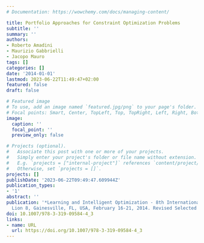 ```yaml
---
# Documentation: https://wowchemy.com/docs/managing-content/

title: Portfolio Approaches for Constraint Optimization Problems
subtitle: ''
summary: ''
authors:
- Roberto Amadini
- Maurizio Gabbrielli
- Jacopo Mauro
tags: []
categories: []
date: '2014-01-01'
lastmod: 2023-06-22T11:49:47+02:00
featured: false
draft: false

# Featured image
# To use, add an image named `featured.jpg/png` to your page's folder.
# Focal points: Smart, Center, TopLeft, Top, TopRight, Left, Right, BottomLeft, Bottom, BottomRight.
image:
  caption: ''
  focal_point: ''
  preview_only: false

# Projects (optional).
#   Associate this post with one or more of your projects.
#   Simply enter your project's folder or file name without extension.
#   E.g. `projects = ["internal-project"]` references `content/project/deep-learning/index.md`.
#   Otherwise, set `projects = []`.
projects: []
publishDate: '2023-06-22T09:49:47.609944Z'
publication_types:
- '1'
abstract: ''
publication: '*Learning and Intelligent Optimization - 8th International Conference,
  Lion 8, Gainesville, FL, USA, February 16-21, 2014. Revised Selected Papers*'
doi: 10.1007/978-3-319-09584-4_3
links:
- name: URL
  url: https://doi.org/10.1007/978-3-319-09584-4_3
---
```

